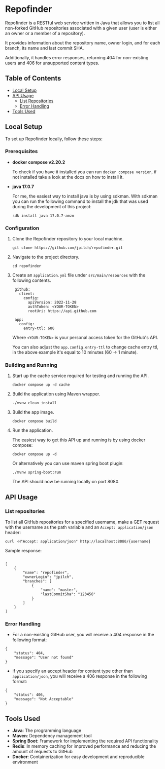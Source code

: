 # Repofinder
Repofinder is a RESTful web service written in Java that allows you to list all non-forked GitHub repositories associated with a given user (user is either an owner or a member of a repository). 

It provides information about the repository name, owner login, and for each branch, its name and last commit SHA.

Additionally, it handles error responses, returning 404 for non-existing users and 406 for unsupported content types.

## Table of Contents

- [Local Setup](#local-setup)
- [API Usage](#api-usage)
  - [List Repositories](#list-repositories)
  - [Error Handling](#error-handling)
- [Tools Used](#tools-used)

## Local Setup

To set up Repofinder locally, follow these steps:

### Prerequisites

  - **docker compose v2.20.2**
  
    To check if you have it installed you can run `docker compose version`, if not installed take a look at the docs on how to install it.

  - **java 17.0.7**

    For me, the easiest way to install java is by using sdkman. With sdkman you can run the following command to install the jdk that was used during the development of this project:

    ```
    sdk install java 17.0.7-amzn
    ```

  

### Configuration

1. Clone the Repofinder repository to your local machine.

   ```shell
   git clone https://github.com/jpilch/repofinder.git

2. Navigate to the project directory.

   ```shell
   cd repofinder

3. Create an `application.yml` file under `src/main/resources` with the following contents.
   ```
    github:
      client:
        config:
          apiVersion: 2022-11-28
          authToken: <YOUR-TOKEN>
          rootUri: https://api.github.com
  
    app:
      config:
        entry-ttl: 600
   ```
   Where `<YOUR-TOKEN>` is your personal access token for the GitHub's API.

   You can also adjust the `app.config.entry-ttl` to change cache entry ttl, in the above example it's equal to 10 minutes (60 -> 1 minute).

### Building and Running

1. Start up the cache service required for testing and running the API.

   ```shell
   docker compose up -d cache
   ```

2. Build the application using Maven wrapper.

   ```shell
   ./mvnw clean install
   ```

3. Build the app image.

   ```shell
   docker compose build
   ```

4. Run the application.

    The easiest way to get this API up and running is by using docker compose:
    
    ```
    docker compose up -d
    ```
    
    Or alternatively you can use maven spring boot plugin:
    
    ```
    ./mvnw spring-boot:run
    ```

   The API should now be running locally on port 8080.

## API Usage

### List repositories

To list all GitHub repositories for a specified username, make a GET request with the username as the path variable and an `Accept: application/json` header:

```
curl -H"Accept: application/json" http://localhost:8080/{username}
```

Sample response:

```

[
    {
        "name": "repofinder",
        "ownerLogin": "jpilch",
        "branches": [
            {
                "name": "master",
                "lastCommitSha": "123456"
            }
        ]
    }
]
```

### Error Handling

- For a non-existing GitHub user, you will receive a 404 response in the following format:

```
{
    "status": 404,
    "message": "User not found"
}
```

- If you specify an accept header for content type other than `application/json`, you will receive a 406 response in the following format:
```
{
    "status": 406,
    "message": "Not Acceptable"
}
```

## Tools Used

- **Java**: The programming language
- **Maven**: Dependency management tool
- **Spring Boot**: Framework for implementing the required API functionality
- **Redis**: In memory caching for improved performance and reducing the amount of requests to GitHub
- **Docker**: Containerization for easy development and reproducible environment



